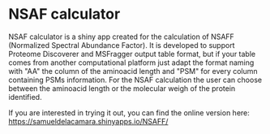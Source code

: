 # NSAF calculator

NSAF calculator is a shiny app created for the calculation of NSAFF (Normalized Spectral Abundance Factor). 
It is developed to support Proteome Discoverer and MSFragger output table format, but if your table comes from another computational platform just adapt the format naming with "AA" the column of the aminoacid length and "PSM" for every column containing PSMs information. For the NSAF calculation the user can choose between the aminoacid length or the molecular weigh of the protein identified. 

If you are interested in trying it out, you can find the online version here: https://samueldelacamara.shinyapps.io/NSAFF/
